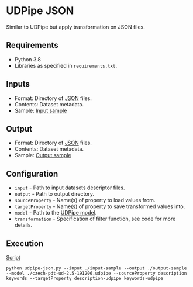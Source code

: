 # UDPipe JSON
Similar to UDPipe but apply transformation on JSON files.

## Requirements
- Python 3.8
- Libraries as specified in ```requirements.txt```.

## Inputs
- Format: Directory of [JSON](https://www.json.org/) files.
- Contents: Dataset metadata.
- Sample: [Input sample](input-sample/)

## Output
- Format: Directory of [JSON](https://www.json.org/) files.
- Contents: Dataset metadata.
- Sample: [Output sample](output-sample/)

## Configuration
- ```input``` - Path to input datasets descriptor files.
- ```output``` - Path to output directory.
- ```sourceProperty``` - Name(s) of property to load values from.
- ```targetProperty``` - Name(s) of property to save transformed values into.
- ```model``` - Path to the [UDPipe model](https://lindat.mff.cuni.cz/repository/xmlui/bitstream/handle/11234/1-3131/czech-pdt-ud-2.5-191206.udpipe?sequence=19&isAllowed=y).
- ```transformation``` - Specification of filter function, see code for more details.

## Execution
[Script](script)
```shell
python udpipe-json.py --input ./input-sample --output ./output-sample --model ./czech-pdt-ud-2.5-191206.udpipe --sourceProperty description keywords --targetProperty description-udpipe keywords-udpipe
```
